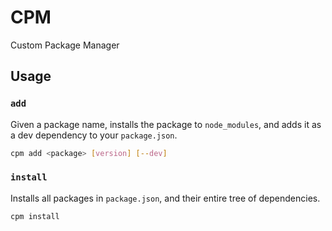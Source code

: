 # CPM

Custom Package Manager

## Usage

### `add`

Given a package name, installs the package to `node_modules`, and  adds it as a dev dependency to your `package.json`.

```BASH
cpm add <package> [version] [--dev]
```

### `install`

Installs all packages in `package.json`, and their entire tree of dependencies.

```BASH
cpm install
```
